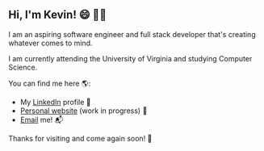 ## Hi, I'm Kevin! :smile: :raising_hand_man:

I am an aspiring software engineer and full stack developer that's creating whatever comes to mind.

I am currently attending the University of Virginia and studying Computer Science.

You can find me here 🌎:
- My [LinkedIn](https://www.linkedin.com/in/kevin-luk/) profile :necktie:
- [Personal website](https://kevinluk.netlify.app/) (work in progress) :construction:
- [Email](mailto:khl7wh@virginia.edu) me! :mailbox_with_mail:

Thanks for visiting and come again soon! :wave:
